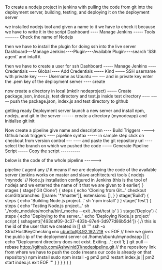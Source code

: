 To create a nodejs project in jenkins with pulling the code from git into the deployment server, building, testing, and deploying it on the deployment server

we installed nodejs tool and given a name to it we have to check it because we have to write it in the script Dashboard ---- Manage Jenkins ----- Tools ------- Check the name of Nodejs

then we have to install the plugin for doing ssh into the live server Dashboard---Manage Jenkins----Plugin----Available Plugin----search 'SSh agent' and intall it

then we have to create a user for ssh Dashboard ----- Manage Jenkins ---- Credentials ---- Global ---- Add Credentials ----- Kind ----- SSH username with private key ----- Username as Ubuntu --- --- and in private key enter the .pem key of the deployment server ---- create

now create a directory in local (mkdir nodeproject) ----- Create package.json, index.js, test directory and test.js inside test directory ---- ----- push the package.json, index.js and test directory to github

getting ready Deployment server launch a new server and install npm, nodejs, and git in the server ------ create a directory (mynodeapp) and initialise git init

Now create a pipeline give name and description ---- Build Triggers ----> Github hook triggers ---- pipeline syntax ----- in sample step click on checkout from version control --- ---- and paste the git repository url ---- select the branch on which we pushed the code ----- Generate Pipeline Script ----- Copy the script ----------

below is the code of the whole pipeline ------>

pipeline {
    agent any     // it means if we are deploying the code of the available server (jenkins works on master and slave architecture)
    tools {
        nodejs 'mynode'  // Node.js installation configured in Jenkins (this is the tool of nodejs and we enterred the name of it that we are given to it earlier)
    }
    stages {
        stage('Git Clone') {
            steps {
                echo 'Cloning from Git...'
                checkout scmGit(branches: [[name: '*/master']], extensions: [], 
            }
        }
        stage('Build') {
            steps {
                echo 'Building Node.js project...'
                sh 'npm install'
            }
        }
        stage('Test') {
            steps {
                echo 'Testing Node.js project...'
                sh './node_modules/mocha/bin/_mocha --exit ./test/test.js'
            }
        }
        stage('Deploy') {
            steps {
                echo 'Deploying to the server...'
                echo 'Deploying Node.js project'
                script {
                    sshagent(['463daf09-3c37-433b-87e4-3d977d86b5d4']) {    // this is the id of the user that we created in []
                        sh '''
                        ssh -o StrictHostKeyChecking=no ubuntu@3.92.192.219 << EOF   // here we given the public ip of the deployment server
                        cd /home/ubuntu/mynodeapp || { echo "Deployment directory does not exist. Exiting..."; exit 1; }
                        git pull --rebase https://github.com/Ashwinid31/nodepipeline.git     // the repository link from where we have to push the code (means our code is  already on that repository)
                        npm install
                        sudo npm install -g pm2
                        pm2 restart index.js || pm2 start index.js
                        exit
                        EOF
                        '''
                    }
                }
            }
        }
    }
}
